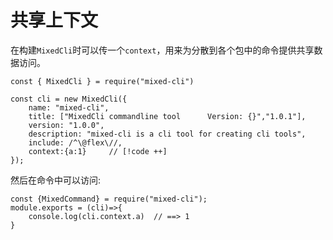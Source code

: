 # 共享上下文

在构建`MixedCli`时可以传一个`context`，用来为分散到各个包中的命令提供共享数据访问。


```js{9}
const { MixedCli } = require("mixed-cli") 

const cli = new MixedCli({
    name: "mixed-cli",
    title: ["MixedCli commandline tool      Version: {}","1.0.1"],
    version: "1.0.0",
    description: "mixed-cli is a cli tool for creating cli tools",
    include: /^\@flex\//, 
    context:{a:1}     // [!code ++]
});

```

然后在命令中可以访问:

```js{3} 
const {MixedCommand} = require("mixed-cli");
module.exports = (cli)=>{    
    console.log(cli.context.a)  // ==> 1
}
```